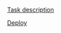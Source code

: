  [Task description]( https://github.com/rolling-scopes-school/tasks/blob/master/tasks/stage-2/rs-lang/rslang.md)

 [Deploy](https://anvianvi.github.io/RS-Lang)